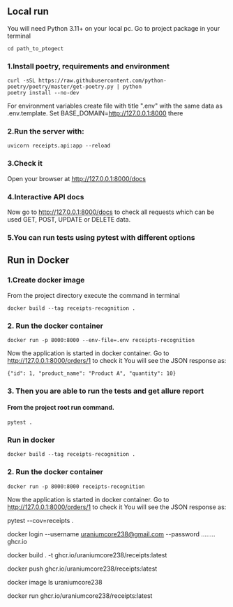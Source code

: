 ## Local run

You will need Python 3.11+ on your local pc. Go to project package in your terminal
```
cd path_to_ptogect
```
### 1.Install poetry, requirements and environment
```
curl -sSL https://raw.githubusercontent.com/python-poetry/poetry/master/get-poetry.py | python
poetry install --no-dev
```
For environment variables create file with title ".env" with the same data as .env.template.
Set BASE_DOMAIN=http://127.0.0.1:8000 there
### 2.Run the server with:
```
uvicorn receipts.api:app --reload
```
### 3.Check it
Open your browser at http://127.0.0.1:8000/docs


### 4.Interactive API docs
Now go to http://127.0.0.1:8000/docs to check all requests which can be used GET, POST, UPDATE or DELETE data.

### 5.You can run tests using pytest with different options


## Run in Docker

### 1.Create docker image
From the project directory execute the command in terminal
```
docker build --tag receipts-recognition .
```
### 2. Run the docker container
```
docker run -p 8000:8000 --env-file=.env receipts-recognition
```
Now the application is started in docker container. Go to http://127.0.0.1:8000/orders/1 to check it
You will see the JSON response as:
```
{"id": 1, "product_name": "Product A", "quantity": 10}
```
### 3. Then you are able to run the tests and get allure report
#### From the project root run command.
```
pytest .
```
### Run in docker
```
docker build --tag receipts-recognition .
```
### 2. Run the docker container
```
docker run -p 8000:8000 receipts-recognition
```
Now the application is started in docker container. Go to http://127.0.0.1:8000/orders/1 to check it
You will see the JSON response as:


pytest --cov=receipts .


docker login --username uraniumcore238@gmail.com --password ........ ghcr.io

docker build . -t ghcr.io/uraniumcore238/receipts:latest

docker push ghcr.io/uraniumcore238/receipts:latest

docker image ls uraniumcore238

docker run ghcr.io/uraniumcore238/receipts:latest

